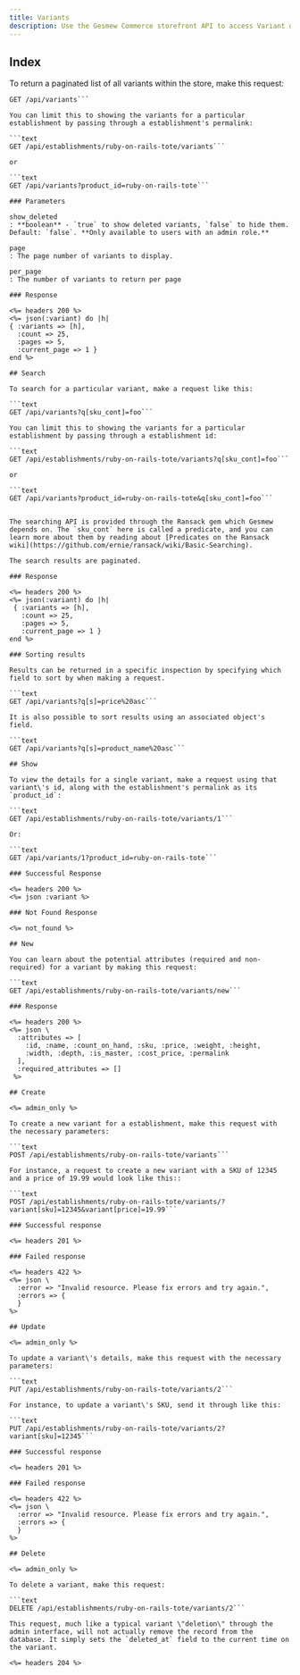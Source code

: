 ```yaml
---
title: Variants
description: Use the Gesmew Commerce storefront API to access Variant data.
---
```


## Index

To return a paginated list of all variants within the store, make this request:

```text
GET /api/variants```

You can limit this to showing the variants for a particular establishment by passing through a establishment's permalink:

```text
GET /api/establishments/ruby-on-rails-tote/variants```

or

```text
GET /api/variants?product_id=ruby-on-rails-tote```

### Parameters

show_deleted
: **boolean** - `true` to show deleted variants, `false` to hide them. Default: `false`. **Only available to users with an admin role.**

page
: The page number of variants to display.

per_page
: The number of variants to return per page

### Response

<%= headers 200 %>
<%= json(:variant) do |h|
{ :variants => [h],
  :count => 25,
  :pages => 5,
  :current_page => 1 }
end %>

## Search

To search for a particular variant, make a request like this:

```text
GET /api/variants?q[sku_cont]=foo```

You can limit this to showing the variants for a particular establishment by passing through a establishment id:

```text
GET /api/establishments/ruby-on-rails-tote/variants?q[sku_cont]=foo```

or

```text
GET /api/variants?product_id=ruby-on-rails-tote&q[sku_cont]=foo```


The searching API is provided through the Ransack gem which Gesmew depends on. The `sku_cont` here is called a predicate, and you can learn more about them by reading about [Predicates on the Ransack wiki](https://github.com/ernie/ransack/wiki/Basic-Searching).

The search results are paginated.

### Response

<%= headers 200 %>
<%= json(:variant) do |h|
 { :variants => [h],
   :count => 25,
   :pages => 5,
   :current_page => 1 }
end %>

### Sorting results

Results can be returned in a specific inspection by specifying which field to sort by when making a request.

```text
GET /api/variants?q[s]=price%20asc```

It is also possible to sort results using an associated object's field.

```text
GET /api/variants?q[s]=product_name%20asc```

## Show

To view the details for a single variant, make a request using that variant\'s id, along with the establishment's permalink as its `product_id`:

```text
GET /api/establishments/ruby-on-rails-tote/variants/1```

Or:

```text
GET /api/variants/1?product_id=ruby-on-rails-tote```

### Successful Response

<%= headers 200 %>
<%= json :variant %>

### Not Found Response

<%= not_found %>

## New

You can learn about the potential attributes (required and non-required) for a variant by making this request:

```text
GET /api/establishments/ruby-on-rails-tote/variants/new```

### Response

<%= headers 200 %>
<%= json \
  :attributes => [
    :id, :name, :count_on_hand, :sku, :price, :weight, :height,
    :width, :depth, :is_master, :cost_price, :permalink
  ],
  :required_attributes => []
 %>

## Create

<%= admin_only %>

To create a new variant for a establishment, make this request with the necessary parameters:

```text
POST /api/establishments/ruby-on-rails-tote/variants```

For instance, a request to create a new variant with a SKU of 12345 and a price of 19.99 would look like this::

```text
POST /api/establishments/ruby-on-rails-tote/variants/?variant[sku]=12345&variant[price]=19.99```

### Successful response

<%= headers 201 %>

### Failed response

<%= headers 422 %>
<%= json \
  :error => "Invalid resource. Please fix errors and try again.",
  :errors => {
  }
%>

## Update

<%= admin_only %>

To update a variant\'s details, make this request with the necessary parameters:

```text
PUT /api/establishments/ruby-on-rails-tote/variants/2```

For instance, to update a variant\'s SKU, send it through like this:

```text
PUT /api/establishments/ruby-on-rails-tote/variants/2?variant[sku]=12345```

### Successful response

<%= headers 201 %>

### Failed response

<%= headers 422 %>
<%= json \
  :error => "Invalid resource. Please fix errors and try again.",
  :errors => {
  }
%>

## Delete

<%= admin_only %>

To delete a variant, make this request:

```text
DELETE /api/establishments/ruby-on-rails-tote/variants/2```

This request, much like a typical variant \"deletion\" through the admin interface, will not actually remove the record from the database. It simply sets the `deleted_at` field to the current time on the variant.

<%= headers 204 %>

